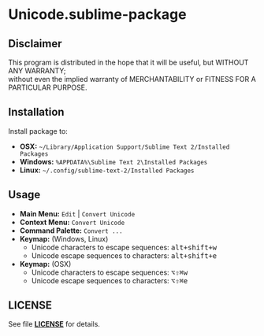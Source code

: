 Unicode.sublime-package
=======================

Disclaimer
----------
This program is distributed in the hope that it will be useful, but WITHOUT ANY WARRANTY;  
without even the implied warranty of MERCHANTABILITY or FITNESS FOR A PARTICULAR PURPOSE.  

Installation
------------
Install package to:

* __OSX:__ `~/Library/Application Support/Sublime Text 2/Installed Packages`
* __Windows:__ `%APPDATA%\Sublime Text 2\Installed Packages`
* __Linux:__ `~/.config/sublime-text-2/Installed Packages`

Usage
-----
* __Main Menu:__ `Edit` | `Convert Unicode`  
* __Context Menu:__ `Convert Unicode`  
* __Command Palette:__ `Convert ...`  
* __Keymap:__ (Windows, Linux)  
  * Unicode characters to escape sequences: <kbd>alt+shift+w</kbd>  
  * Unicode escape sequences to characters: <kbd>alt+shift+e</kbd>  
* __Keymap:__ (OSX)  
  * Unicode characters to escape sequences: <kbd>⌥⇧⌘w</kbd>  
  * Unicode escape sequences to characters: <kbd>⌥⇧⌘e</kbd>  

LICENSE
-------
See file [__LICENSE__](../master/LICENSE) for details.  
